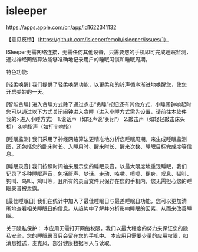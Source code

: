 # isleeper

https://apps.apple.com/cn/app/id1622341132

【意见反馈】（https://github.com/isleeperfemob/isleeper/issues/1）

ISleeper无需网络连接，无需任何其他设备，只需要您的手机即可完成睡眠监测，通过神经网络算法能够准确地记录用户的睡眠习惯和睡眠周期。

特色功能:

[轻柔唤醒]
我们提供了轻柔唤醒功能，以更柔和的铃声循序渐进地唤醒您，使您开启美妙的一天。

[智能贪睡]
进入贪睡方式除了通过点击“贪睡”按钮还有其他方式，小睡闹钟响起时您可以通过以下方式关闭闹钟进入贪睡（进入小睡方式需先设置，请前往本软件 我的>进入小睡方式）
1.说话声（如轻声说“关闭”）
2.敲击声（如轻轻敲击床头柜）
3.响指声（如打个响指）

[睡眠监测]
我们采用了神经网络算法更精准地分析您睡眠周期，来生成睡眠监测图，还包括您的卧床时长、入睡用时、醒来时长、醒来次数、睡眠目标完成度等信息。

[睡眠录音]
我们按照时间轴来展示您的睡眠录音，以最大限度地重现睡眠，我们记录了多种睡眠声音，包括鼾声、梦话、走动、咳嗽、喷嚏、翻身、叹息、猫叫、狗叫、鸟叫、鸡叫等，且所有的录音文件只保存在您的手机内，您无需担心您的睡眠录音被泄露。

[最佳睡眠日]
我们在统计中加入了最佳睡眠日与最差睡眠日功能，您可以更加清晰地查看相关睡眠日的信息。从趋势中了解并分析影响睡眠的因素，从而来改善睡眠。

关于隐私保护：
本应用无需打开网络权限，我们以最大程度的努力来保证您的隐私安全，您的睡眠录音只会留在您的手机中。
本应用只需要少量的应用权限，如消息推送，麦克风，部分健康数据写入与读取。
